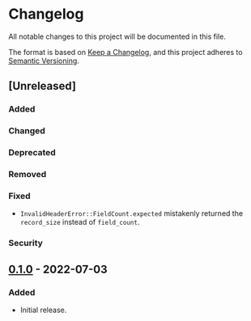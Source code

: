 # Changelog

All notable changes to this project will be documented in this file.

The format is based on [Keep a Changelog](https://keepachangelog.com/en/1.0.0/),
and this project adheres to [Semantic Versioning](https://semver.org/spec/v2.0.0.html).

## [Unreleased]

### Added

### Changed

### Deprecated

### Removed

### Fixed

* `InvalidHeaderError::FieldCount.expected` mistakenly returned the `record_size` instead of `field_count`.

### Security

## [0.1.0] - 2022-07-03

### Added

* Initial release.

[0.1.0]: https://github.com/gtker/wow_vanilla_dbc/tree/58484817c75947a97c05a0ed1fbf02f0bc6baa74
